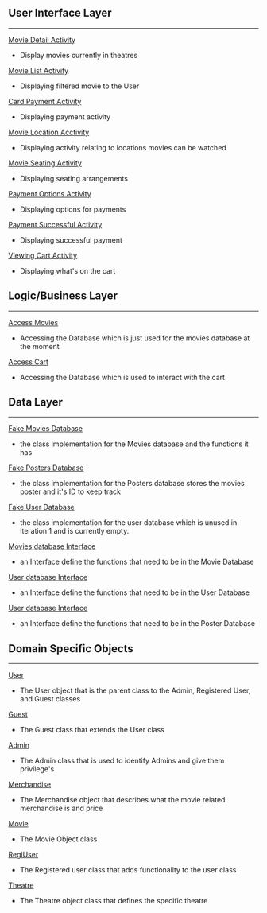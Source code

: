## User Interface Layer
----
[Movie Detail Activity](https://code.cs.umanitoba.ca/3350-winter-2021-a01/group-3/-/blob/master/app/src/main/java/com/example/ixalan/presentation/MovieDetailActivity.java)
* Display movies currently in theatres

[Movie List Activity](https://code.cs.umanitoba.ca/3350-winter-2021-a01/group-3/-/blob/master/app/src/main/java/com/example/ixalan/presentation/MovieListActivity.java)
* Displaying filtered movie to the User

[Card Payment Activity](https://code.cs.umanitoba.ca/3350-winter-2021-a01/group-3/-/blob/master/app/src/main/java/ixalan/movieapp/presentation/CardPaymentActivity.java)
* Displaying payment activity

[Movie Location Acctivity](https://code.cs.umanitoba.ca/3350-winter-2021-a01/group-3/-/blob/master/app/src/main/java/ixalan/movieapp/presentation/MovieLocationActivity.java)
* Displaying activity relating to locations movies can be watched

[Movie Seating Activity](https://code.cs.umanitoba.ca/3350-winter-2021-a01/group-3/-/blob/master/app/src/main/java/ixalan/movieapp/presentation/MovieSeatingActivity.java)
* Displaying seating arrangements

[Payment Options Activity](https://code.cs.umanitoba.ca/3350-winter-2021-a01/group-3/-/blob/master/app/src/main/java/ixalan/movieapp/presentation/PaymentOptionsActivity.java)
* Displaying options for payments

[Payment Successful Activity](https://code.cs.umanitoba.ca/3350-winter-2021-a01/group-3/-/blob/master/app/src/main/java/ixalan/movieapp/presentation/PaymentSuccessfulActivity.java)
* Displaying successful payment

[Viewing Cart Activity](https://code.cs.umanitoba.ca/3350-winter-2021-a01/group-3/-/blob/master/app/src/main/java/ixalan/movieapp/presentation/ViewCartActivity.java)
* Displaying what's on the cart




## Logic/Business Layer
---
[Access Movies](https://code.cs.umanitoba.ca/3350-winter-2021-a01/group-3/-/blob/master/app/src/main/java/com/example/ixalan/business/AccessMovies.java)
* Accessing the Database which is just used for the movies database at the moment

[Access Cart](https://code.cs.umanitoba.ca/3350-winter-2021-a01/group-3/-/blob/master/app/src/main/java/ixalan/movieapp/business/AccessCart.java)
* Accessing the Database which is used to interact with the cart



## Data Layer
---
[Fake Movies Database](https://code.cs.umanitoba.ca/3350-winter-2021-a01/group-3/-/blob/master/app/src/main/java/com/example/ixalan/data/FakeMovieDB.java)
* the class implementation for the Movies database and the functions it has

[Fake Posters Database](https://code.cs.umanitoba.ca/3350-winter-2021-a01/group-3/-/blob/master/app/src/main/java/com/example/ixalan/data/FakePosterDB.java)
* the class implementation for the Posters database stores the movies poster and it's ID to keep track

[Fake User Database](https://code.cs.umanitoba.ca/3350-winter-2021-a01/group-3/-/blob/master/app/src/main/java/com/example/ixalan/data/FakeUserDB.java)
* the class implementation for the user database which is unused in iteration 1 and is currently empty.

[Movies database Interface](https://code.cs.umanitoba.ca/3350-winter-2021-a01/group-3/-/blob/master/app/src/main/java/com/example/ixalan/data/IMovieDB.java)
* an Interface define the functions that need to be in the Movie Database

[User database Interface](https://code.cs.umanitoba.ca/3350-winter-2021-a01/group-3/-/blob/master/app/src/main/java/com/example/ixalan/data/IUserDB.java)
* an Interface define the functions that need to be in the User Database

[User database Interface](https://code.cs.umanitoba.ca/3350-winter-2021-a01/group-3/-/blob/master/app/src/main/java/com/example/ixalan/data/IPosterDB.java)
* an Interface define the functions that need to be in the Poster Database

## Domain Specific Objects
---
[User](https://code.cs.umanitoba.ca/3350-winter-2021-a01/group-3/-/blob/master/app/src/main/java/com/example/ixalan/objects/User.java)
* The User object that is the parent class to the Admin, Registered User, and Guest classes

[Guest](https://code.cs.umanitoba.ca/3350-winter-2021-a01/group-3/-/blob/master/app/src/main/java/com/example/ixalan/objects/Guest.java)
* The Guest class that extends the User class

[Admin](https://code.cs.umanitoba.ca/3350-winter-2021-a01/group-3/-/blob/master/app/src/main/java/com/example/ixalan/objects/Admin.java)
* The Admin class that is used to identify Admins and give them privilege's

[Merchandise](https://code.cs.umanitoba.ca/3350-winter-2021-a01/group-3/-/blob/master/app/src/main/java/com/example/ixalan/objects/Merchandise.java)
* The Merchandise object that describes what the movie related merchandise is and price

[Movie](https://code.cs.umanitoba.ca/3350-winter-2021-a01/group-3/-/blob/master/app/src/main/java/com/example/ixalan/objects/Movie.java)
* The Movie Object class

[RegiUser](https://code.cs.umanitoba.ca/3350-winter-2021-a01/group-3/-/blob/master/app/src/main/java/com/example/ixalan/objects/RegiUser.java)
* The Registered user class that adds functionality to the user class

[Theatre](https://code.cs.umanitoba.ca/3350-winter-2021-a01/group-3/-/blob/master/app/src/main/java/com/example/ixalan/objects/Theatre.java)
* The Theatre object class that defines the specific theatre
